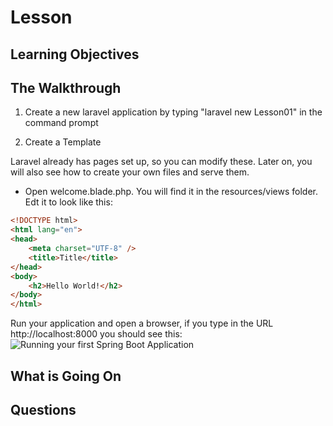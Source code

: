 <!-- enter lesson number and title below separated by hyphen-->
# Lesson
## Learning Objectives

## The Walkthrough
1. Create a new laravel application by typing "laravel new Lesson01" in the command prompt 

2. Create a Template 

Laravel already has pages set up, so you can modify these. Later on, you will also see how to create your own files and serve them. 

* Open welcome.blade.php. You will find it in the resources/views folder. 
Edt it to look like this: 

``` html
<!DOCTYPE html>
<html lang="en">
<head>
    <meta charset="UTF-8" />
    <title>Title</title>
</head>
<body>
    <h2>Hello World!</h2>
</body>
</html>
```

Run your application and open a browser, if you type in the URL http://localhost:8000 you should see this:
![Running your first Spring Boot Application](img/image.jpg)

## What is Going On

## Questions

